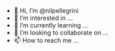 - 👋 Hi, I’m @nilpellegrini
- 👀 I’m interested in ...
- 🌱 I’m currently learning ...
- 💞️ I’m looking to collaborate on ...
- 📫 How to reach me ...

<!---
nilpellegrini/nilpellegrini is a ✨ special ✨ repository because its `README.md` (this file) appears on your GitHub profile.
You can click the Preview link to take a look at your changes.
--->
